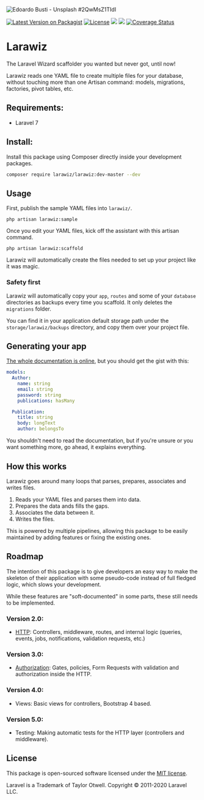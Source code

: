 ![Edoardo Busti - Unsplash #2QwMsZ1TIdI](https://images.unsplash.com/photo-1508087625439-de3978963553?ixlib=rb-1.2.1&ixid=eyJhcHBfaWQiOjEyMDd9&auto=format&fit=crop&w=1280&q=80&h=400)

[![Latest Version on Packagist](https://img.shields.io/packagist/v/darkghosthunter/larawiz.svg?style=flat-square)](https://packagist.org/packages/larawiz/larawiz) [![License](https://poser.pugx.org/darkghosthunter/larawiz/license)](https://packagist.org/packages/darkghosthunter/larawiz)
![](https://img.shields.io/packagist/php-v/larawiz/larawiz.svg)
 ![](https://github.com/Larawiz/larawiz/workflows/PHP%20Composer/badge.svg)
[![Coverage Status](https://coveralls.io/repos/github/Larawiz/larawiz/badge.svg?branch=master)](https://coveralls.io/github/DarkGhostHunter/larawiz?branch=master)

# Larawiz  

The Laravel Wizard scaffolder you wanted but never got, until now!

Larawiz reads one YAML file to create multiple files for your database, without touching more than one Artisan command: models, migrations, factories, pivot tables, etc.

## Requirements:

* Laravel 7

## Install:

Install this package using Composer directly inside your development packages.

```bash
composer require larawiz/larawiz:dev-master --dev
```

## Usage

First, publish the sample YAML files into `larawiz/`.

    php artisan larawiz:sample

Once you edit your YAML files, kick off the assistant with this artisan command.

    php artisan larawiz:scaffold

Larawiz will automatically create the files needed to set up your project like it was magic.

### Safety first

Larawiz will automatically copy your `app`, `routes` and some of your `database` directories as backups every time you scaffold. It only deletes the `migrations` folder.

You can find it in your application default storage path under the `storage/larawiz/backups` directory, and copy them over your project file. 

## Generating your app

[The whole documentation is online](https://darkghosthunter.gitbook.io/larawiz/), but you should get the gist with this:

```yaml
models:
  Author:
    name: string
    email: string
    password: string
    publications: hasMany

  Publication:
    title: string
    body: longText
    author: belongsTo
```

You shouldn't need to read the documentation, but if you're unsure or you want something more, go ahead, it explains everything.

## How this works

Larawiz goes around many loops that parses, prepares, associates and writes files.

1. Reads your YAML files and parses them into data.
2. Prepares the data ands fills the gaps.
3. Associates the data between it.
4. Writes the files. 

This is powered by multiple pipelines, allowing this package to be easily maintained by adding features or fixing the existing ones.

## Roadmap

The intention of this package is to give developers an easy way to make the skeleton of their application with some pseudo-code instead of full fledged logic, which slows your development.
 
While these features are "soft-documented" in some parts, these still needs to be implemented.

### Version 2.0:

* [HTTP](wiki/HTTP.md): Controllers, middleware, routes, and internal logic (queries, events, jobs, notifications, validation requests, etc.)

### Version 3.0:

* [Authorization](wiki/AUTH.md): Gates, policies, Form Requests with validation and authorization inside the HTTP.

### Version 4.0:

* Views: Basic views for controllers, Bootstrap 4 based.

### Version 5.0:

* Testing: Making automatic tests for the HTTP layer (controllers and middleware).

## License

This package is open-sourced software licensed under the [MIT license](LICENSE.md).

Laravel is a Trademark of Taylor Otwell. Copyright © 2011-2020 Laravel LLC.
